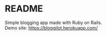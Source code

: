 # README

Simple blogging app made with Ruby on Rails.  
Demo site: https://bloggilot.herokuapp.com/
